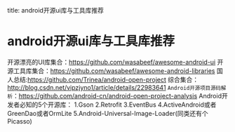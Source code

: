 title: android开源ui库与工具库推荐 

#  android开源ui库与工具库推荐 

开源漂亮的UI库集合：https://github.com/wasabeef/awesome-android-ui
开源工具库集合：https://github.com/wasabeef/awesome-android-libraries
国人总结:https://github.com/Trinea/android-open-project
综合集合：http://blog.csdn.net/vipzjyno1/article/details/22983641
` Android开源项目源码解析 `：https://github.com/android-cn/android-open-project-analysis
Android开发者必知的5个开源库：
1.Gson
2.Retrofit
3.EventBus
4.ActiveAndroid或者GreenDao或者OrmLite
5.Android-Universal-Image-Loader(同类还有个Picasso)